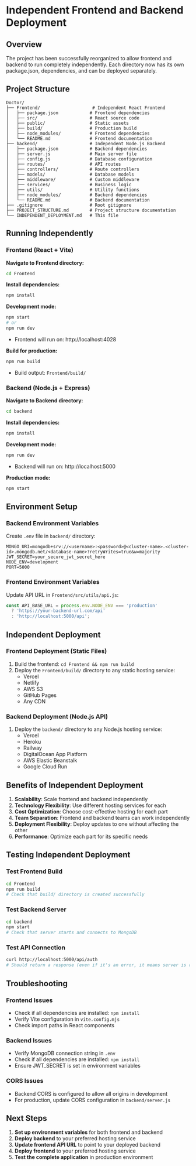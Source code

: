 # Independent Frontend and Backend Deployment

## Overview
The project has been successfully reorganized to allow frontend and backend to run completely independently. Each directory now has its own package.json, dependencies, and can be deployed separately.

## Project Structure

```
Doctor/
├── Frontend/                    # Independent React Frontend
│   ├── package.json            # Frontend dependencies
│   ├── src/                    # React source code
│   ├── public/                 # Static assets
│   ├── build/                  # Production build
│   ├── node_modules/           # Frontend dependencies
│   └── README.md               # Frontend documentation
├── backend/                    # Independent Node.js Backend
│   ├── package.json            # Backend dependencies
│   ├── server.js               # Main server file
│   ├── config.js               # Database configuration
│   ├── routes/                 # API routes
│   ├── controllers/            # Route controllers
│   ├── models/                 # Database models
│   ├── middleware/             # Custom middleware
│   ├── services/               # Business logic
│   ├── utils/                  # Utility functions
│   ├── node_modules/           # Backend dependencies
│   └── README.md               # Backend documentation
├── .gitignore                  # Root gitignore
├── PROJECT_STRUCTURE.md        # Project structure documentation
└── INDEPENDENT_DEPLOYMENT.md   # This file
```

## Running Independently

### Frontend (React + Vite)

**Navigate to Frontend directory:**
```bash
cd Frontend
```

**Install dependencies:**
```bash
npm install
```

**Development mode:**
```bash
npm start
# or
npm run dev
```
- Frontend will run on: http://localhost:4028

**Build for production:**
```bash
npm run build
```
- Build output: `Frontend/build/`

### Backend (Node.js + Express)

**Navigate to Backend directory:**
```bash
cd backend
```

**Install dependencies:**
```bash
npm install
```

**Development mode:**
```bash
npm run dev
```
- Backend will run on: http://localhost:5000

**Production mode:**
```bash
npm start
```

## Environment Setup

### Backend Environment Variables
Create `.env` file in `backend/` directory:
```env
MONGO_URI=mongodb+srv://<username>:<password>@<cluster-name>.<cluster-id>.mongodb.net/<database-name>?retryWrites=true&w=majority
JWT_SECRET=your_secure_jwt_secret_here
NODE_ENV=development
PORT=5000
```

### Frontend Environment Variables
Update API URL in `Frontend/src/utils/api.js`:
```javascript
const API_BASE_URL = process.env.NODE_ENV === 'production' 
  ? 'https://your-backend-url.com/api'
  : 'http://localhost:5000/api';
```

## Independent Deployment

### Frontend Deployment (Static Files)
1. Build the frontend: `cd Frontend && npm run build`
2. Deploy the `Frontend/build/` directory to any static hosting service:
   - Vercel
   - Netlify
   - AWS S3
   - GitHub Pages
   - Any CDN

### Backend Deployment (Node.js API)
1. Deploy the `backend/` directory to any Node.js hosting service:
   - Vercel
   - Heroku
   - Railway
   - DigitalOcean App Platform
   - AWS Elastic Beanstalk
   - Google Cloud Run

## Benefits of Independent Deployment

1. **Scalability**: Scale frontend and backend independently
2. **Technology Flexibility**: Use different hosting services for each
3. **Cost Optimization**: Choose cost-effective hosting for each part
4. **Team Separation**: Frontend and backend teams can work independently
5. **Deployment Flexibility**: Deploy updates to one without affecting the other
6. **Performance**: Optimize each part for its specific needs

## Testing Independent Deployment

### Test Frontend Build
```bash
cd Frontend
npm run build
# Check that build/ directory is created successfully
```

### Test Backend Server
```bash
cd backend
npm start
# Check that server starts and connects to MongoDB
```

### Test API Connection
```bash
curl http://localhost:5000/api/auth
# Should return a response (even if it's an error, it means server is running)
```

## Troubleshooting

### Frontend Issues
- Check if all dependencies are installed: `npm install`
- Verify Vite configuration in `vite.config.mjs`
- Check import paths in React components

### Backend Issues
- Verify MongoDB connection string in `.env`
- Check if all dependencies are installed: `npm install`
- Ensure JWT_SECRET is set in environment variables

### CORS Issues
- Backend CORS is configured to allow all origins in development
- For production, update CORS configuration in `backend/server.js`

## Next Steps

1. **Set up environment variables** for both frontend and backend
2. **Deploy backend** to your preferred hosting service
3. **Update frontend API URL** to point to your deployed backend
4. **Deploy frontend** to your preferred hosting service
5. **Test the complete application** in production environment 